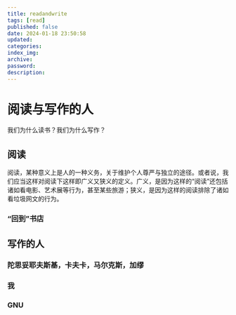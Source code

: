 ```yaml
---
title: readandwrite
tags: [read]
published: false
date: 2024-01-18 23:50:58
updated:
categories:
index_img:
archive:
password:
description:
---
```


<!-- TODO: not finished -->

# 阅读与写作的人

我们为什么读书？我们为什么写作？

## 阅读

阅读，某种意义上是人的一种义务，关于维护个人尊严与独立的途径。或者说，我们应当这样对阅读下这样即广义又狭义的定义。广义，是因为这样的“阅读”还包括诸如看电影、艺术展等行为，甚至某些旅游；狭义，是因为这样的阅读排除了诸如看垃圾网文的行为。

### “回到”书店

## 写作的人

### 陀思妥耶夫斯基，卡夫卡，马尔克斯，加缪

### 我

### GNU
